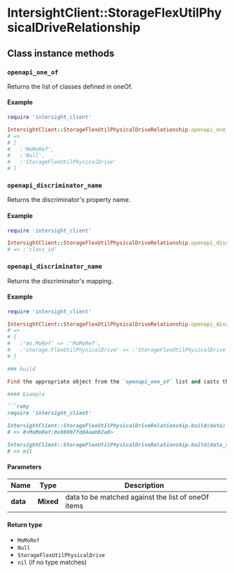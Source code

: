 # IntersightClient::StorageFlexUtilPhysicalDriveRelationship

## Class instance methods

### `openapi_one_of`

Returns the list of classes defined in oneOf.

#### Example

```ruby
require 'intersight_client'

IntersightClient::StorageFlexUtilPhysicalDriveRelationship.openapi_one_of
# =>
# [
#   :'MoMoRef',
#   :'Null',
#   :'StorageFlexUtilPhysicalDrive'
# ]
```

### `openapi_discriminator_name`

Returns the discriminator's property name.

#### Example

```ruby
require 'intersight_client'

IntersightClient::StorageFlexUtilPhysicalDriveRelationship.openapi_discriminator_name
# => :'class_id'
```

### `openapi_discriminator_name`

Returns the discriminator's mapping.

#### Example

```ruby
require 'intersight_client'

IntersightClient::StorageFlexUtilPhysicalDriveRelationship.openapi_discriminator_mapping
# =>
# {
#   :'mo.MoRef' => :'MoMoRef',
#   :'storage.FlexUtilPhysicalDrive' => :'StorageFlexUtilPhysicalDrive'
# }

### build

Find the appropriate object from the `openapi_one_of` list and casts the data into it.

#### Example

```ruby
require 'intersight_client'

IntersightClient::StorageFlexUtilPhysicalDriveRelationship.build(data)
# => #<MoMoRef:0x00007fdd4aab02a0>

IntersightClient::StorageFlexUtilPhysicalDriveRelationship.build(data_that_doesnt_match)
# => nil
```

#### Parameters

| Name | Type | Description |
| ---- | ---- | ----------- |
| **data** | **Mixed** | data to be matched against the list of oneOf items |

#### Return type

- `MoMoRef`
- `Null`
- `StorageFlexUtilPhysicalDrive`
- `nil` (if no type matches)

